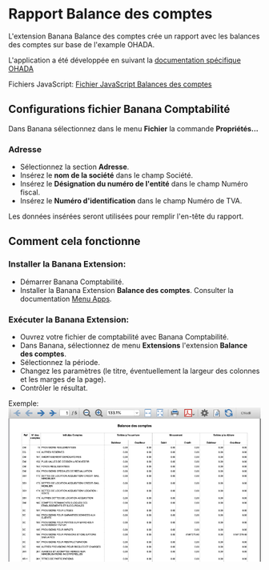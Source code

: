 # Rapport Balance des comptes

L'extension Banana Balance des comptes crée un rapport avec les balances des comptes sur base de l'example OHADA.

L'application a été développée en suivant la [documentation spécifique OHADA](https://github.com/BananaAccounting/CongoRDC/blob/master/reports/accounts_balances/balance_des_comptes.pdf)

Fichiers JavaScript: [Fichier JavaScript Balances des comptes](https://raw.githubusercontent.com/BananaAccounting/CongoRDC/master/reports/accounts_balances/ch.banana.africa.accountsbalances.js)


## Configurations fichier Banana Comptabilité
Dans Banana sélectionnez dans le menu **Fichier** la commande **Propriétés...**
### Adresse
* Sélectionnez la section **Adresse**.
* Insérez le **nom de la société** dans le champ Société.
* Insérez le **Désignation du numéro de l'entité** dans le champ Numéro fiscal.
* Insérez le **Numéro d'identification** dans le champ Numéro de TVA.

Les données insérées seront utilisées pour remplir l'en-tête du rapport.


## Comment cela fonctionne

### Installer la Banana Extension:
* Démarrer Banana Comptabilité.
* Installer la Banana Extension **Balance des comptes**. Consulter la documentation [Menu Apps](https://www.banana.ch/doc/fr/node/4702).

### Exécuter la Banana Extension:
* Ouvrez votre fichier de comptabilité avec Banana Comptabilité.
* Dans Banana, sélectionnez de menu **Extensions** l'extension **Balance des comptes**.
* Sélectionnez la période.
* Changez les paramètres (le titre, éventuellement la largeur des colonnes et les marges de la page).
* Contrôler le résultat.

Exemple:
![Balance des comptes exemple](https://github.com/BananaAccounting/CongoRDC/raw/master/reports/accounts_balances/balance_des_comptes_exemple.png)

